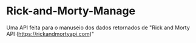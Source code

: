 # Rick-and-Morty-Manage
Uma API feita para o manuseio dos dados retornados de "Rick and Morty API (https://rickandmortyapi.com)" 
